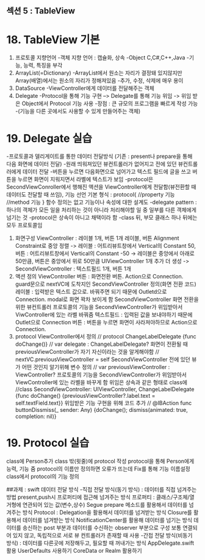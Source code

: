 ## 섹션 5 : TableView

# 18. TableView 기본
1.	프로토콜 지향언어
    -객체 지향 언어 : 캡슐화, 상속
    -Object C,C#,C++,Java
    -기능, 능력, 특징을 부각
2.	ArrayList(=Dictionary)
    -ArrayList에서 원소는 자리가 결정돼 있지않지만 Array(배열)에서는 원소의 자리가 정해져있음
    -추가, 수정, 삭제에 매우 용이
3.	DataSource
    -ViewController에게 데이터를 전달해주는 객체
4.	Delegate
    -Protocol을 통해 기능 구현 –> Delegate를 통해 기능 위임 -> 위임 받은 Object에서 Protocol 기능 사용
    -장점 : 큰 규모의 프로그램을 빠르게 작성 가능
    -(기능을 다른 곳에서도 사용할 수 있게 만들어주는 객체)

# 19. Delegate 실습
-프로토콜과 델리게이트를 통한 데이터 전달방식
(기존 : present나 prepare을 통해 다음 화면에 데이터 전달)
-원래 띄워져있던 뷰컨트롤러가 없어지고 전에 있던 뷰컨트롤러에게 데이터 전달
-버튼을 누르면 다음화면으로 넘어가고 텍스트 필드에 글을 쓰고 버튼을 누르면 화면이 지워지면서 라벨에 텍스트가 보임
-protocol은 SecondViewConroller에서 행해진 액션을 ViewController에게 전달함(뷰전환할 때 데이터도 전달할 때 쓰임), 기능 선언
    기본 형식 : protocol{
                    //property 기능 
                    //method 기능
                    }
    함수 정의는 없고 기능이나 속성에 대한 설계도
-delegate pattern : 하나의 객체가 모든 일을 처리하는 것이 아니라 처리해야할 일 중 일부를 다른 객체에게 넘기는 것
-protocol은 상속이 아니고 채택이라 함
-class 뒤, 부모 클래스 하나 뒤에는 모두 프로토콜임

1. 화면구성
    ViewController : 레이블 1개, 버튼 1개
        레이블, 버튼 Alignment Constraint로 중앙 정렬 -> 레이블 : 어트리뷰트창에서 Vertical의 Constant 50, 버튼 : 어트리뷰트창에서 Vertical의 Constant -50 -> 레이블은 중앙에서 아래로 50만큼, 버튼은 중앙에서 위로 50만큼
    UIViewController 1개 추가 더 생성 -> SecondViewController : 텍스트필드 1개, 버튼 1개 
2. 액션 정의
    ViewController
        버튼 : 화면전환 버튼. Action으로 Connection. guard문으로 nextVC에 도착지인 SecondViewController 정의(화면 전환 코드)
        레이블 : 입력받은 텍스트 값으로. 바꿔주면 되기 때문에 Outletd으로 Connection.
        modal로 화면 꽉차 보이게 함
    SecondViewController
        화면 전환을 위한 뷰컨트롤러
        프로토콜의 기능을 SecondViewController가 위임받아서 ViwController에 있는 라벨 바꿔줌
        텍스트필드 : 입력된 값을 보내야하기 때문에 Outlet으로 Connection
        버튼 : 버튼을 누르면 화면이 사라져야하므로 Action으로 Connection.
3. protocol
    ViewController에서 정의
            // protocol ChangeLabelDelegate {func doChange()}
            //     var delegate : ChangeLabelDelegate?
        화면이 전환될 때 previousViewController가 자기 자신이라는 것을 알게해야함
            // nextVC.previousViewController = self
    SecondViewController
        전에 있던 뷰가 어떤 것인지 알기위해 변수 정의
            // var previousViewController : ViewController?
        프로토콜의 기능을 SecondViewController가 위임받아서 ViewController에 있는 라벨을 바꾸게 함 
            위임은 상속과 같은 형태로 class에
                //class SecondViewController: UIViewController, ChangeLabelDelegate {func doChange() {previousViewController?.label.text = self.textField.text}}
            위임받은 기능 구현을 위해 코드 추가
                // @IBAction func buttonDissmiss(_ sender: Any) {doChange(); dismiss(animated: true, completion: nil)}

# 19. Protocol 실습
class에 Person추가
class 밖(윗줄)에 protocol 작성
protocol을 통해 Person에게 능력, 기능 줌
protocol의 이름만 정의하면 오류가 뜨는데 Fix를 통해 기능 이름설정
class에서 protocol의 기능 정의

##과제 : swift 데이터 전달 방식
-직접 전달 방식(동기 방식) : 데이터를 직접 넘겨주는 방법
present,push시 프로퍼티에 접근해 넘겨주는 방식
    프로퍼티  : 클래스/구조체/열거형에 연관되어 있는 값(변수,상수)
Segue prepare 메소드를 활용해서 데이터를 넘겨주는 방식
Protocol : Delegation을 활용해서 데이터를 넘겨받는 방식
Closure를 활용해서 데이터를 넘겨받는 방식
NotificationCenter를 활용해 데이터를 넘기는 방식
    데이터를 송신하는 post 부분과  데이터를 수신하는 observer 부분으로 구성
    보통 연결되어 있지 않고, 독립적으로 서로 뷰 컨트롤러가 존재할 때 사용
-간접 전달 방식(비동기 방식) : 데이터를 다른곳에 저장해두고, 필요할 때 꺼내가는 방식
AppDelegate.swift 활용
UserDefaults 사용하기
CoreData or Realm 활용하기